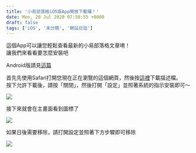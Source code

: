 ```yaml
---
title: '小易部落格iOS版App開放下載囉！'
date: Mon, 20 Jul 2020 07:50:55 +0000
draft: false
tags: ['iOS', '未分類', '網站日誌']
---
```


這個App可以讓您輕鬆查看最新的小易部落格文章唷！  
讓我們來看看要怎麼安裝吧

Android版請見[這篇](https://blog.steveyi.net/android-app/ "小易部落格iOS版App開放下載囉！")

首先先使用Safari打開您現在正在瀏覽的這個網頁，然後按[這裡](https://f000.backblazeb2.com/file/iambjlu/mobileconfig/SteveYiBlog.mobileconfig)下載描述檔。  
按下允許下載後，請按「關閉」，然後打開「設定」並照著系統的指示安裝即可～

![](https://static.yiy.tw/media/blog/2020072004203973.gif)

接下來就會在主畫面看到圖標了

![](https://static.yiy.tw/media/blog/2020072007425114.png)

如果日後需要移除，請打開設定並照著下方步驟即可移除

![](https://static.yiy.tw/media/blog/2020072004212099.gif)